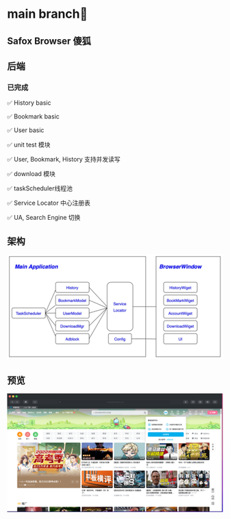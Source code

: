 # main branch:rocket:

## Safox Browser 傻狐

## 后端

### 已完成
:white_check_mark:	History basic

:white_check_mark:	Bookmark basic

:white_check_mark:	User basic

:white_check_mark:  unit test 模块

:white_check_mark:  User, Bookmark, History 支持并发读写

:white_check_mark:  download 模块

:white_check_mark:  taskScheduler线程池

:white_check_mark:  Service Locator 中心注册表

:white_check_mark:  UA, Search Engine 切换

## 架构
![](Doc/backend/流程图.jpg)
## 预览
![](Doc/backend/preview.png)
